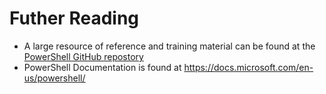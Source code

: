 # Futher Reading

* A large resource of reference and training material can be found at the [PowerShell GitHub repostory](https://github.com/PowerShell/PowerShell/blob/master/docs/learning-powershell/powershell-beginners-guide.md#recommended-training-and-reading])
* PowerShell Documentation is found at https://docs.microsoft.com/en-us/powershell/
